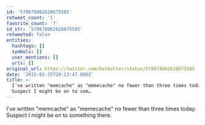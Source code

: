 ```yaml
---
id: '570678062628675585'
retweet_count: '1'
favorite_count: '7'
id_str: '570678062628675585'
retweeted: false
entities:
  hashtags: []
  symbols: []
  user_mentions: []
  urls: []
original_url: https://twitter.com/benbalter/status/570678062628675585
date: '2015-02-25T20:13:47.000Z'
title: >-
  I've written "memcache" as "memecache" no fewer than three times today.
  Suspect I might be on to som…
---
```


I've written "memcache" as "memecache" no fewer than three times today. Suspect I might be on to something there.